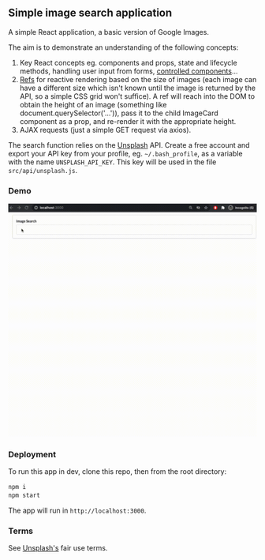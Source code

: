 ## Simple image search application

A simple React application, a basic version of Google Images.

The aim is to demonstrate an understanding of the following concepts:

1. Key React concepts eg. components and props, state and lifecycle methods, handling user input from forms, [controlled components](https://reactjs.org/docs/forms.html#controlled-components)...
2. [Refs](https://reactjs.org/docs/refs-and-the-dom.html) for reactive rendering based on the size of images (each image can have a different size which isn't known until the image is returned by the API, so a simple CSS grid won't suffice). A ref will reach into the DOM to obtain the height of an image (something like document.querySelector('...')), pass it to the child ImageCard component as a prop, and re-render it with the appropriate height.
3. AJAX requests (just a simple GET request via axios).

The search function relies on the [Unsplash](https://www.unsplash.com) API. Create a free account and export your API key from your profile, eg. `~/.bash_profile`, as a variable with the name `UNSPLASH_API_KEY`. This key will be used in the file `src/api/unsplash.js`.

### Demo

![](public/react.gif)

### Deployment

To run this app in dev, clone this repo, then from the root directory:

```bash
npm i
npm start
```

The app will run in `http://localhost:3000`.

### Terms

See [Unsplash's](https://unsplash.com/license) fair use terms.
